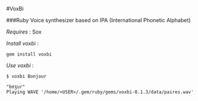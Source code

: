 #VoxBi

###Ruby Voice synthesizer based on IPA (International Phonetic Alphabet)

*Requires* : Sox

*Install voxbi* :

~~~
gem install voxbi
~~~

*Use voxbi* :

~~~
$ voxbi Bonjour

"bσʒur"
Playing WAVE '/home/<USER>/.gem/ruby/gems/voxbi-0.1.3/data/paires.wav' 
~~~

